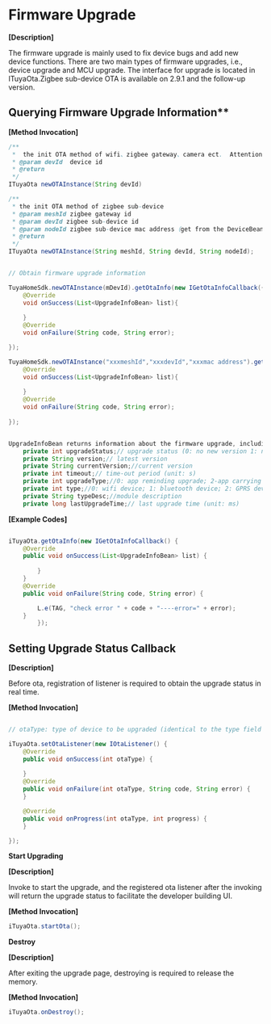 # Firmware Upgrade

**[Description]**

The firmware upgrade is mainly used to fix device bugs and add new device functions. There are two main types of firmware upgrades, i.e., device upgrade and MCU upgrade. The interface for upgrade is located in ITuyaOta.Zigbee sub-device OTA is available on 2.9.1 and the follow-up version.

## Querying Firmware Upgrade Information**

**[Method Invocation]**

```java
/**
 *	the init OTA method of wifi、zigbee gateway、camera ect.  Attention:This two constructor methods are not Singleton Pattern
 * @param devId  device id
 * @return
 */
ITuyaOta newOTAInstance(String devId)

/**
 * the init OTA method of zigbee sub-device
 * @param meshId zigbee gateway id
 * @param devId zigbee sub-device id
 * @param nodeId zigbee sub-device mac address（get from the DeviceBean of zigbee sub-device）
 * @return
 */
ITuyaOta newOTAInstance(String meshId, String devId, String nodeId);

```

```java

// Obtain firmware upgrade information

TuyaHomeSdk.newOTAInstance(mDevId).getOtaInfo(new IGetOtaInfoCallback({
	@Override
	void onSuccess(List<UpgradeInfoBean> list){
	
	}
	@Override
	void onFailure(String code, String error);	

});

TuyaHomeSdk.newOTAInstance("xxxmeshId","xxxdevId","xxxmac address").getOtaInfo(new IGetOtaInfoCallback({
	@Override
	void onSuccess(List<UpgradeInfoBean> list){
	
	}
	@Override
	void onFailure(String code, String error);
	
});


UpgradeInfoBean returns information about the firmware upgrade, including:
	private int upgradeStatus;// upgrade status (0: no new version 1: new version available 2: upgrading)
    private String version;// latest version
    private String currentVersion;//current version
    private int timeout;// time-out period (unit: s)
    private int upgradeType;//0: app reminding upgrade; 2-app carrying out forced upgrade; 3-detecting upgrade
    private int type;//0: wifi device; 1: bluetooth device; 2: GPRS device; 3: zigbee device (currently only zigbee gateway available); 9: MCU
    private String typeDesc;//module description
    private long lastUpgradeTime;// last upgrade time (unit: ms)
```
**[Example Codes]**

```java

iTuyaOta.getOtaInfo(new IGetOtaInfoCallback() {
    @Override
    public void onSuccess(List<UpgradeInfoBean> list) {
        
        }
    }
    @Override
    public void onFailure(String code, String error) {

        L.e(TAG, "check error " + code + "----error=" + error);
    }
        });
```
## Setting Upgrade Status Callback

**[Description]**

Before ota, registration of listener is required to obtain the upgrade status in real time.

**[Method Invocation]**

```java

// otaType: type of device to be upgraded (identical to the type field of ‘UpgradeInfoBean’)

iTuyaOta.setOtaListener(new IOtaListener() {
    @Override
    public void onSuccess(int otaType) {
        
	}
    @Override
    public void onFailure(int otaType, String code, String error) {
    }

    @Override
    public void onProgress(int otaType, int progress) {
    }

});
```
**Start Upgrading**

**[Description]**

Invoke to start the upgrade, and the registered ota listener after the invoking will return the upgrade status to facilitate the developer building UI.

**[Method Invocation]**

```java
iTuyaOta.startOta();
```

**Destroy**

**[Description]**

After exiting the upgrade page, destroying is required to release the memory.

**[Method Invocation]**
```java
iTuyaOta.onDestroy();
```